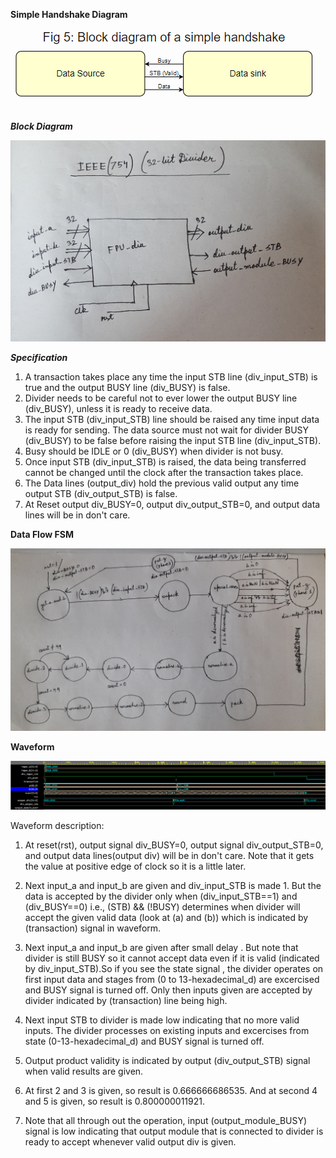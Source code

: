 


__Simple Handshake Diagram__

<p align="center">
  <img src="./Simple_handsake.PNG?raw=true" alt="Waveform"/>
</p>


___Block Diagram___

<p align="center">
  <img src="./Block_Diagram.jpg?raw=true" alt="Block_Diagram"/>
</p>



___Specification___


1. A transaction takes place any time the input STB line (div_input_STB) is true and the output BUSY line (div_BUSY) is false.
2. Divider needs to be careful not to ever lower the output BUSY line (div_BUSY), unless it is ready to receive data.
3. The input STB (div_input_STB) line should be raised any time input data is ready for sending. The data source must not wait for divider BUSY (div_BUSY) to be false before raising the input STB line (div_input_STB).
4. Busy should be IDLE or 0 (div_BUSY) when divider is not busy.
5. Once input STB (div_input_STB) is raised, the data being transferred cannot be changed until the clock after the transaction takes place.
6. The Data lines (output_div) hold the previous valid output any time output STB (div_output_STB) is false.
7. At Reset output div_BUSY=0, output div_output_STB=0, and output data lines will be in don't care.



__Data Flow FSM__

<p align="center">
  <img src="./FSM.jpg?raw=true" alt="Data_Flow_FSM"/>
</p>



__Waveform__

<p align="center">
  <img src="./wave.PNG?raw=true" alt="Waveform"/>
</p>




Waveform description:

1. At reset(rst), output signal div_BUSY=0, output signal div_output_STB=0, and output data lines(output div) will be in don't care. Note that it gets the value at positive edge of clock so it is a little later.

2. Next input_a and input_b are given and div_input_STB is made 1. But the data is accepted by the divider only when (div_input_STB==1) and (div_BUSY==0) i.e., (STB) && (!BUSY) determines when divider will accept the given valid data (look at (a) and (b)) which is indicated by (transaction) signal in waveform.

3. Next input_a and input_b are given after small delay . But note that divider is still BUSY so it cannot accept data even if it is valid (indicated by div_input_STB).So if you see the state signal , the divider operates on first input data and stages from (0 to 13-hexadecimal_d) are excercised and BUSY signal is turned off. 
Only then inputs given are accepted by divider indicated by (transaction) line being high.

4. Next input STB to divider is made low indicating that no more valid inputs. The divider processes on existing inputs and excercises from state (0-13-hexadecimal_d) and BUSY signal is turned off.

5. Output product validity is indicated by output (div_output_STB) signal when valid results are given.

6. At first 2 and 3 is given, so result is 0.666666686535. And at second 4 and 5 is given, so result is 0.800000011921.

7. Note that all through out the operation, input (output_module_BUSY) signal is low indicating that output module that is connected to divider is ready to accept whenever valid output div is given. 